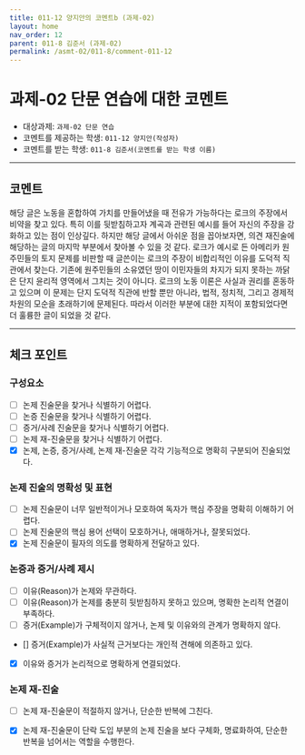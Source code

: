 ```yaml
---
title: 011-12 양지안의 코멘트b (과제-02) 
layout: home
nav_order: 12
parent: 011-8 김준서 (과제-02)
permalink: /asmt-02/011-8/comment-011-12
---
```


# 과제-02 단문 연습에 대한 코멘트

- 대상과제: `과제-02 단문 연습`
- 코멘트를 제공하는 학생: `011-12 양지안(작성자)` 
- 코멘트를 받는 학생: `011-8 김준서(코멘트를 받는 학생 이름)` 

---

## 코멘트

해당 글은 노동을 혼합하여 가치를 만들어냈을 때 전유가 가능하다는 로크의 주장에서 비약을 찾고 있다. 특히 이를 뒷받침하고자 계곡과 관련된 예시를 들어 자신의 주장을 강화하고 있는 점이 인상깊다. 하지만 해당 글에서 아쉬운 점을 꼽아보자면, 의견 재진술에 해당하는 글의 마지막 부분에서 찾아볼 수 있을 것 같다. 로크가 예시로 든 아메리카 원주민들의 토지 문제를 비판할 때 글쓴이는 로크의 주장이 비합리적인 이유를 도덕적 직관에서 찾는다. 기존에 원주민들의 소유였던 땅이 이민자들의 차지가 되지 못하는 까닭은 단지 윤리적 영역에서 그치는 것이 아니다. 로크의 노동 이론은 사실과 권리를 혼동하고 있으며 이 문제는 단지 도덕적 직관에 반할 뿐만 아니라, 법적, 정치적, 그리고 경제적 차원의 모순을 초래하기에 문제된다. 따라서 이러한 부분에 대한 지적이 포함되었다면 더 훌륭한 글이 되었을 것 같다. 

---

## 체크 포인트

### **구성요소**
- [ ] 논제 진술문을 찾거나 식별하기 어렵다.
- [ ] 논증 진술문을 찾거나 식별하기 어렵다.
- [ ] 증거/사례 진술문을 찾거나 식별하기 어렵다.
- [ ] 논제 재-진술문을 찾거나 식별하기 어렵다.
- [x] 논제, 논증, 증거/사례, 논제 재-진술문 각각 기능적으로 명확히 구분되어 진술되었다.

### **논제 진술의 명확성 및 표현**  
- [ ] 논제 진술문이 너무 일반적이거나 모호하여 독자가 핵심 주장을 명확히 이해하기 어렵다.  
- [ ] 논제 진술문의 핵심 용어 선택이 모호하거나, 애매하거나, 잘못되었다.  
- [x] 논제 진술문이 필자의 의도를 명확하게 전달하고 있다.  

### **논증과 증거/사례 제시**  
- [ ] 이유(Reason)가 논제와 무관하다.
- [ ] 이유(Reason)가 논제를 충분히 뒷받침하지 못하고 있으며, 명확한 논리적 연결이 부족하다.  
- [ ] 증거(Example)가 구체적이지 않거나, 논제 및 이유와의 관계가 명확하지 않다. 
- [] 증거(Example)가 사실적 근거보다는 개인적 견해에 의존하고 있다.  
- [x] 이유와 증거가 논리적으로 명확하게 연결되었다.  

### **논제 재-진술**  
- [ ] 논제 재-진술문이 적절하지 않거나, 단순한 반복에 그친다.   
- [x] 논제 재-진술문이 단락 도입 부분의 논제 진술을 보다 구체화, 명료화하여, 단순한 반복을 넘어서는 역할을 수행한다.  

